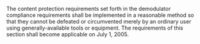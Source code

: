 The content protection requirements set forth in the demodulator compliance requirements shall be implemented in a reasonable method so that they cannot be defeated or circumvented merely by an ordinary user using generally-available tools or equipment. The requirements of this section shall become applicable on July 1, 2005.
              

